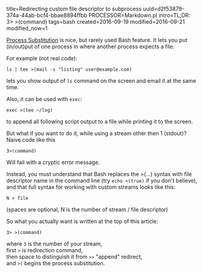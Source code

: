 title=Redirecting custom file descriptor to subprocess
uuid=d2f53879-374a-44ab-bcf4-bbae8894ffbb
PROCESSOR=Markdown.pl
intro=TL;DR: 3> >(command)
tags=bash
created=2016-09-19
modified=2016-09-21
modified_now=1


[link]: http://tldp.org/LDP/abs/html/process-sub.html

[Process Substitution][link] is nice, but rarely used Bash feature.
It lets you put (in/out)put of one process in where another process expects a file.

For example (not real code):

	ls | tee >(mail -s "listing" user@example.com)

lets you show output of `ls` command on the screen and email it at the same time.

Also, it can be used with `exec`:

	exec >(tee ~/log)

to append all following script output to a file while printing it to the screen.


But what if you want to do it, while using a stream other then 1 (stdout)?
Naive code like this

	3>(command)

Will fail with a cryptic error message.

Instead, you must understand that Bash replaces the >(...) syntax with
file descriptor name in the command line
(try `echo <(true)` if you don't believe),
and that full syntax for working with custom streams looks like this:

	N > file

(spaces are optional, N is the number of stream / file descriptor)

So what you actually want is written at the top of this article:

	3> >(command)

where `3` is the number of your stream,  
first `>` is redirection command,  
then space to distinguish it from `>>` "append" redirect,  
and `>(` begins the process substitution.
